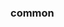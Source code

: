 <!-- Space: BaseTemplate -->
<!-- Parent: Project -->
<!-- Title: Project Examples -->

<!-- Label: Examples -->
<!-- Include: docs/disclaimer.md -->
<!-- Include: ac:toc -->

### common
